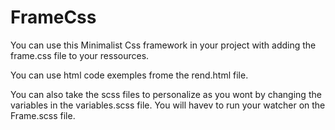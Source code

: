 # FrameCss

You can use this Minimalist Css framework in your project with adding the frame.css file to your ressources.

You can use html code exemples frome the rend.html file. 

You can also take the scss files to personalize as you wont by changing the variables in the variables.scss file. You will havev to run your watcher on the Frame.scss file.

